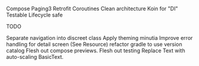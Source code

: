 
Compose
Paging3 
Retrofit
Coroutines
Clean architecture
Koin for "DI"
Testable
Lifecycle safe



TODO

Separate navigation into discreet class
Apply theming minutia
Improve error handling for detail screen (See Resource)
refactor gradle to use version catalog
Flesh out compose previews.
Flesh out testing
Replace Text with auto-scaling BasicText.
